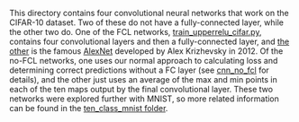 This directory contains four convolutional neural networks that work on the CIFAR-10 
dataset.  Two of these do not have a fully-connected layer, while the other two do.
One of the FCL networks, [train_upperrelu_cifar.py](./train_upperrelu_cifar.py), 
contains four convolutional layers and then a fully-connected layer, and 
[the other](./train_alexnet_baseline_cifar.py) is the famous [AlexNet](http://vision.stanford.edu/teaching/cs231b_spring1415/slides/alexnet_tugce_kyunghee.pdf)
developed by Alex Krizhevsky in 2012. Of the no-FCL networks, one uses our normal 
approach to calculating loss and determining correct predictions without a FC layer 
(see [cnn_no_fcl](../../cnn_no_fcl) for details), and the other just uses an average 
of the max and min points in each of the ten maps output by the final convolutional 
layer.  These two networks were explored further with MNIST, so more related 
information can be found in the [ten_class_mnist folder](../ten_class_mnist).
